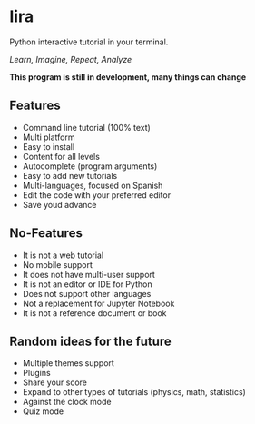 # lira

Python interactive tutorial in your terminal.

_Learn, Imagine, Repeat, Analyze_

**This program is still in development, many things can change**

## Features

- Command line tutorial (100% text)
- Multi platform
- Easy to install
- Content for all levels
- Autocomplete (program arguments)
- Easy to add new tutorials
- Multi-languages, focused on Spanish
- Edit the code with your preferred editor
- Save youd advance

## No-Features

- It is not a web tutorial
- No mobile support
- It does not have multi-user support
- It is not an editor or IDE for Python
- Does not support other languages
- Not a replacement for Jupyter Notebook
- It is not a reference document or book

## Random ideas for the future

- Multiple themes support
- Plugins
- Share your score
- Expand to other types of tutorials (physics, math, statistics)
- Against the clock mode
- Quiz mode
